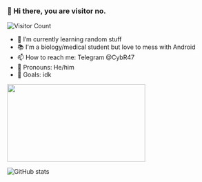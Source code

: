 ### 👋 Hi there, you are visitor no. 
![Visitor Count](https://profile-counter.glitch.me/{cybr47}/count.svg)

- 🌱 I’m currently learning random stuff
- 📚 I'm a biology/medical student but love to mess with Android
- 📫 How to reach me: Telegram @CybR47
- 👤 Pronouns: He/him
- 🥅 Goals: idk

<div align="left">
    <img src="https://user-images.githubusercontent.com/81064836/138420212-b870ad23-91d3-49ec-875a-219e09e5acfc.gif" width="320" height="180"/>
</div>




![GitHub stats](https://github-readme-stats.vercel.app/api?username=cybr47&show_icons=true&theme=tokyonight)
